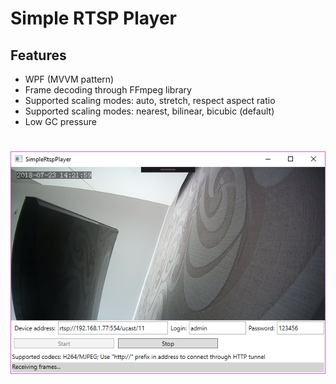 # Simple RTSP Player

## Features
- WPF (MVVM pattern)
- Frame decoding through FFmpeg library
- Supported scaling modes: auto, stretch, respect aspect ratio
- Supported scaling modes: nearest, bilinear, bicubic (default)
- Low GC pressure

# ![SimpleRtspPlayer](Images/simplertspplayer.png)